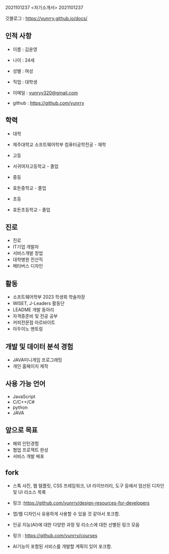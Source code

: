 2021101237
<자기소개서>
2021101237

깃블로그 : https://yunrry.github.io/docs/



## 인적 사항

- 이름 : 김윤영

- 나이 : 24세

- 성별 : 여성

- 직업 : 대학생

- 이메일 : yunryy320@gmail.com

- github : https://github.com/yunrry




## 학력

- 대학
- 제주대학교 소프트웨어학부 컴퓨터공학전공 - 재학

- 고등
- 서귀여자고등학교 - 졸업

- 중등
- 효돈중학교 - 졸업

- 초등
- 효돈초등학교 - 졸업




## 진로

- 진로
- IT기업 개발자
- 서비스개발 창업
- 대학병원 전산직
- 메타버스 디자인



## 활동

- 소프트웨어학부 2023 학생회 학술차장
- WISET, J-Leaders 활동단 
- LEADME 개발 동아리
- 자격증준비 및 전공 공부
- 커피전문점 아르바이트
- 아두이노 멘토링



## 개발 및 데이터 분석 경험
- JAVA미니게임 프로그래밍
- 개인 홈페이지 제작


## 사용 가능 언어
- JavaScript
- C/C++/C#
- python
- JAVA



## 앞으로 목표
 
- 해외 인턴경험
- 협업 프로젝트 완성
- 서비스 개발 배포




## fork

- 스톡 사진, 웹 템플릿, CSS 프레임워크, UI 라이브러리, 도구 등에서 엄선된 디자인 및 UI 리소스 목록
- 링크 :https://github.com/yunrry/design-resources-for-developers
- 앱/웹 디자인시 유용하게 사용할 수 있을 것 같아서 포크함.


- 인공 지능(AI)에 대한 다양한 과정 및 리소스에 대한 선별된 링크 모음
- 링크 : https://github.com/yunrry/courses
- AI기능이 포함된 서비스를 개발할 계획이 있어 포크함.
















